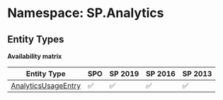 # Namespace: SP.Analytics

## Entity Types

**Availability matrix**

Entity Type | SPO | SP 2019 | SP 2016 | SP 2013
----------|-----|---------|---------|--------
[AnalyticsUsageEntry](./EntityTypes/AnalyticsUsageEntry.md) | ✅ | ✅ | ✅ | ✅
